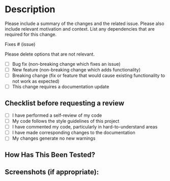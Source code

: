 # Description

Please include a summary of the changes and the related issue. Please also include relevant motivation and context. List any dependencies that are required for this change.

Fixes # (issue)

Please delete options that are not relevant.

- [ ] Bug fix (non-breaking change which fixes an issue)
- [ ] New feature (non-breaking change which adds functionality)
- [ ] Breaking change (fix or feature that would cause existing functionality to not work as expected)
- [ ] This change requires a documentation update

## Checklist before requesting a review
- [ ] I have performed a self-review of my code
- [ ] My code follows the style guidelines of this project
- [ ] I have commented my code, particularly in hard-to-understand areas
- [ ] I have made corresponding changes to the documentation
- [ ] My changes generate no new warnings

## How Has This Been Tested?
<!--- Please describe in detail how you tested your changes. -->
<!--- see how your change affects other areas of the code, etc. -->

## Screenshots (if appropriate):
